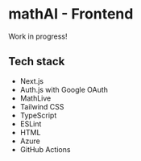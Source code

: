# mathAI - Frontend

Work in progress!

## Tech stack

- Next.js
- Auth.js with Google OAuth
- MathLive
- Tailwind CSS
- TypeScript
- ESLint
- HTML
- Azure
- GitHub Actions
